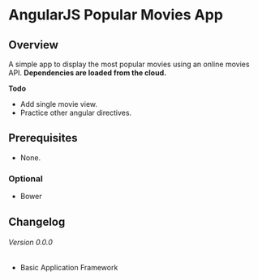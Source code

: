 # AngularJS Popular Movies App

## Overview

A simple app to display the most popular movies using an online movies API.
**Dependencies are loaded from the cloud.**

**Todo**
- Add single movie view.
- Practice other angular directives.

## Prerequisites

- None.

### Optional

- Bower

## Changelog

###### Version 0.0.0
- Basic Application Framework
